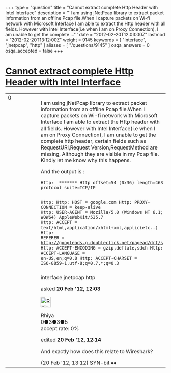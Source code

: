 +++
type = "question"
title = "Cannot extract complete Http Header with Intel Interface"
description = '''I am using jNetPcap library to extract packet information from an offline Pcap file.When I capture packets on Wi-fi network with Microsoft Interface I am able to extract the Http header with all fields. However with Intel Interface(i.e when I am on Proxy Connection), I am unable to get the complete ...'''
date = "2012-02-20T12:03:00Z"
lastmod = "2012-02-20T13:12:00Z"
weight = 9145
keywords = [ "interface", "jnetpcap", "http" ]
aliases = [ "/questions/9145" ]
osqa_answers = 0
osqa_accepted = false
+++

<div class="headNormal">

# [Cannot extract complete Http Header with Intel Interface](/questions/9145/cannot-extract-complete-http-header-with-intel-interface)

</div>

<div id="main-body">

<div id="askform">

<table id="question-table" style="width:100%;"><colgroup><col style="width: 50%" /><col style="width: 50%" /></colgroup><tbody><tr class="odd"><td style="width: 30px; vertical-align: top"><div class="vote-buttons"><span id="post-9145-upvote" class="ajax-command post-vote up" rel="nofollow" title="I like this post (click again to cancel)"> </span><div id="post-9145-score" class="post-score" title="current number of votes">0</div><span id="post-9145-downvote" class="ajax-command post-vote down" rel="nofollow" title="I dont like this post (click again to cancel)"> </span> <span id="favorite-mark" class="ajax-command favorite-mark" rel="nofollow" title="mark/unmark this question as favorite (click again to cancel)"> </span><div id="favorite-count" class="favorite-count"></div></div></td><td><div id="item-right"><div class="question-body"><p>I am using jNetPcap library to extract packet information from an offline Pcap file.When I capture packets on Wi-fi network with Microsoft Interface I am able to extract the Http header with all fields. However with Intel Interface(i.e when I am on Proxy Connection), I am unable to get the complete http header, certain fields such as RequestURl,Request Version,RequestMethod are missing, Although they are visible in my Pcap file. Kindly let me know why this happens.</p><p>And the output is :</p><pre><code>Http:  ******* Http offset=54 (0x36) length=463 protocol suite=TCP/IP

Http: 
Http:             HOST = google.com
Http: PROXY-CONNECTION = keep-alive
Http:       USER-AGENT = Mozilla/5.0 (Windows NT 6.1; WOW64) AppleWebKit/535.7
Http:           ACCEPT = text/html,application/xhtml+xml,applic(etc..)
Http:          REFERER = http://googleads.g.doubleclick.net/pagead/drt/s
Http:  ACCEPT-ENCODING = gzip,deflate,sdch
Http:  ACCEPT-LANGUAGE = en-US,en;q=0.8
Http:   ACCEPT-CHARSET = ISO-8859-1,utf-8;q=0.7,*;q=0.3</code></pre></div><div id="question-tags" class="tags-container tags"><span class="post-tag tag-link-interface" rel="tag" title="see questions tagged &#39;interface&#39;">interface</span> <span class="post-tag tag-link-jnetpcap" rel="tag" title="see questions tagged &#39;jnetpcap&#39;">jnetpcap</span> <span class="post-tag tag-link-http" rel="tag" title="see questions tagged &#39;http&#39;">http</span></div><div id="question-controls" class="post-controls"></div><div class="post-update-info-container"><div class="post-update-info post-update-info-user"><p>asked <strong>20 Feb '12, 12:03</strong></p><img src="https://secure.gravatar.com/avatar/84da5ede7d868490afe7e099e42aeed2?s=32&amp;d=identicon&amp;r=g" class="gravatar" width="32" height="32" alt="Rhiya&#39;s gravatar image" /><p><span>Rhiya</span><br />
<span class="score" title="0 reputation points">0</span><span title="3 badges"><span class="badge1">●</span><span class="badgecount">3</span></span><span title="3 badges"><span class="silver">●</span><span class="badgecount">3</span></span><span title="5 badges"><span class="bronze">●</span><span class="badgecount">5</span></span><br />
<span class="accept_rate" title="Rate of the user&#39;s accepted answers">accept rate:</span> <span title="Rhiya has no accepted answers">0%</span></p></div><div class="post-update-info post-update-info-edited"><p><span> edited <strong>20 Feb '12, 12:14</strong> </span></p></div></div><div id="comments-container-9145" class="comments-container"><span id="9147"></span><div id="comment-9147" class="comment"><div id="post-9147-score" class="comment-score"></div><div class="comment-text"><p>And exactly how does this relate to Wireshark?</p></div><div id="comment-9147-info" class="comment-info"><span class="comment-age">(20 Feb '12, 13:12)</span> <span class="comment-user userinfo">SYN-bit ♦♦</span></div></div></div><div id="comment-tools-9145" class="comment-tools"></div><div class="clear"></div><div id="comment-9145-form-container" class="comment-form-container"></div><div class="clear"></div></div></td></tr></tbody></table>

</div>

</div>

